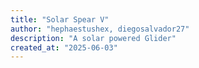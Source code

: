 ```yaml
---
title: "Solar Spear V"
author: "hephaestushex, diegosalvador27"
description: "A solar powered Glider"
created_at: "2025-06-03"
---
```


